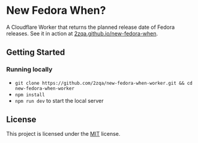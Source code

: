 # New Fedora When?

A Cloudflare Worker that returns the planned release date of Fedora releases. See it in action at [2zqa.github.io/new-fedora-when](https://2zqa.github.io/new-fedora-when/).

## Getting Started

### Running locally

* `git clone https://github.com/2zqa/new-fedora-when-worker.git && cd new-fedora-when-worker`
* `npm install`
* `npm run dev` to start the local server

## License

This project is licensed under the [MIT](LICENSE) license.
